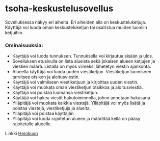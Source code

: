 # tsoha-keskustelusovellus

Sovelluksessa näkyy eri aiheita. Eri aiheiden alla on keskusteluketjuja. Käyttäjä voi luoda oman keskusteluketjun tai osallistua muiden luomiin ketjuihin.

### Ominaisuuksia:
- Käyttäjä voi luoda tunnuksen. Tunnuksella voi kirjautua sisään ja ulos.
- Sovelluksen etusivulla on lista alueista sekä jokaisen alueen ketjujen ja viestien määrä. Listalla on myös viimeksi lähetetyn viestin ajankohta.
- Alueella käyttäjä voi luoda uuden viestiketjun. Viestiketjun luomiseen tarvitsee otsikon ja aloitusviestin.
- Käyttäjä voi valmiiseen viestiketjuun ja kirjoittaa uuden viestin.
- Käyttäjä voi muokata oman viestiketjun otsikkoa ja aloitusviestiä.
- Käyttäjä voi  poistaa luomansa viestiketjun.
- Käyttäjä voi hakea viestit hakutoiminnolla, johon annetaan hakusana.
- Ylläpitäjä voi muokata kaikkia viestejä. Ylläpitäjä voi myös lisätä ja poistaa viestejä, viestiketjuja ja alueita.
- Ylläpitäjä voi poistaa käyttäjän
- Ylläpitäjä voi luoda rajoitetun alueen ja määrittää kellä on pääsy rajoitetulle alueelle.

Linkki [Herokuun](https://tsoha-keskustelusovellus.herokuapp.com/)
